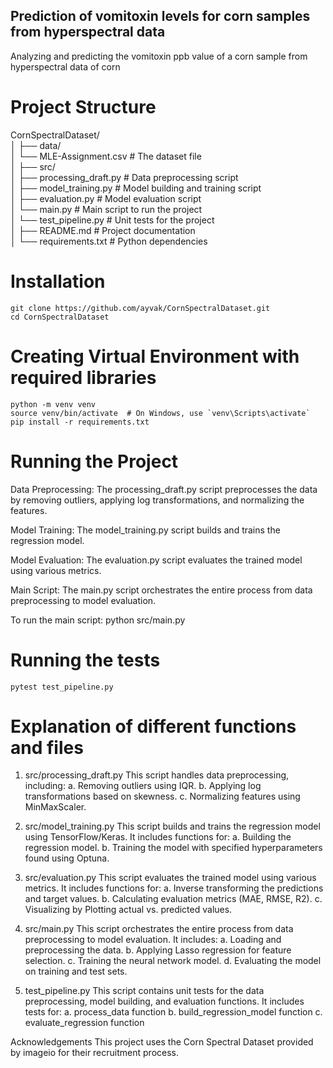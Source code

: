 ## Prediction of vomitoxin levels for corn samples from hyperspectral data
Analyzing and predicting the vomitoxin ppb value of a corn sample from hyperspectral data of corn

# Project Structure
CornSpectralDataset/   
│ ├── data/  
│ └── MLE-Assignment.csv # The dataset file   
│ ├── src/   
│ ├── processing_draft.py # Data preprocessing script   
│ ├── model_training.py # Model building and training script   
│ ├── evaluation.py # Model evaluation script   
│ └── main.py # Main script to run the project    
│ └── test_pipeline.py # Unit tests for the project   
│ ├── README.md # Project documentation   
│ └── requirements.txt # Python dependencies  

# Installation
   ```Clone the repository:
   git clone https://github.com/ayvak/CornSpectralDataset.git
   cd CornSpectralDataset
```

# Creating Virtual Environment with required libraries
```Virtual Environment
python -m venv venv
source venv/bin/activate  # On Windows, use `venv\Scripts\activate`
pip install -r requirements.txt
```

# Running the Project
Data Preprocessing: The processing_draft.py script preprocesses the data by removing outliers, applying log transformations, and normalizing the features.

Model Training: The model_training.py script builds and trains the regression model.

Model Evaluation: The evaluation.py script evaluates the trained model using various metrics.

Main Script: The main.py script orchestrates the entire process from data preprocessing to model evaluation.

To run the main script:
python src/main.py

# Running the tests
```Test
pytest test_pipeline.py
```

# Explanation of different functions and files
1. src/processing_draft.py
This script handles data preprocessing, including:
a. Removing outliers using IQR.
b. Applying log transformations based on skewness.
c. Normalizing features using MinMaxScaler.

2. src/model_training.py
This script builds and trains the regression model using TensorFlow/Keras. It includes functions for:
a. Building the regression model.
b. Training the model with specified hyperparameters found using Optuna.

3. src/evaluation.py
This script evaluates the trained model using various metrics. It includes functions for:
a. Inverse transforming the predictions and target values.
b. Calculating evaluation metrics (MAE, RMSE, R2).
c. Visualizing by Plotting actual vs. predicted values.

4. src/main.py
This script orchestrates the entire process from data preprocessing to model evaluation. It includes:
a. Loading and preprocessing the data.
b. Applying Lasso regression for feature selection.
c. Training the neural network model.
d. Evaluating the model on training and test sets.

5. test_pipeline.py
This script contains unit tests for the data preprocessing, model building, and evaluation functions. It includes tests for:
a. process_data function
b. build_regression_model function
c. evaluate_regression function

Acknowledgements
This project uses the Corn Spectral Dataset provided by imageio for their recruitment process.


